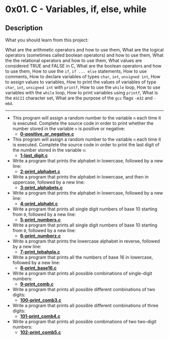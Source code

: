 # 0x01. C - Variables, if, else, while
## Description
What you should learn from this project:

What are the arithmetic operators and how to use them, What are the logical operators (sometimes called boolean operators) and how to use them, What the the relational operators and how to use them, What values are considered TRUE and FALSE in C, What are the boolean operators and how to use them, How to use the `if`, `if ... else` statements, How to use comments, How to declare variables of types `char`, `int`, `unsigned int`, How to assign values to variables, How to print the values of variables of type `char`, `int`, `unsigned int` with `printf`, How to use the `while` loop, How to use variables with the `while` loop, How to print variables using `printf`, What is the `ASCII` character set, What are the purpose of the `gcc` flags `-m32` and `-m64`.

<hr>

* This program will assign a random number to the variable `n` each time it is executed. Complete the source code in order to print whether the number stored in the variable `n` is positive or negative:
    * **[0-positive_or_negative.c](https://github.com/Samuel-IG16/alx-low_level_programming/blob/master/0x01-variables_if_else_while/0-positive_or_negative.c)**
* This program will assign a random number to the variable `n` each time it is executed. Complete the source code in order to print the last digit of the number stored in the variable `n`:
    * **[1-last_digit.c](https://github.com/Samuel-IG16/alx-low_level_programming/blob/master/0x01-variables_if_else_while/1-last_digit.c)**
* Write a program that prints the alphabet in lowercase, followed by a new line:
    * **[2-print_alphabet.c](https://github.com/Samuel-IG16/alx-low_level_programming/blob/master/0x01-variables_if_else_while/2-print_alphabet.c)**
* Write a program that prints the alphabet in lowercase, and then in uppercase, followed by a new line:
    * **[3-print_alphabets.c](https://github.com/Samuel-IG16/alx-low_level_programming/blob/master/0x01-variables_if_else_while/3-print_alphabets.c)**
* Write a program that prints the alphabet in lowercase, followed by a new line:
    * **[4-print_alphabt.c](https://github.com/Samuel-IG16/alx-low_level_programming/blob/master/0x01-variables_if_else_while/4-print_alphabt.c)**
* Write a program that prints all single digit numbers of base 10 starting from `0`, followed by a new line:
    * **[5-print_numbers.c](https://github.com/Samuel-IG16/alx-low_level_programming/blob/master/0x01-variables_if_else_while/5-print_numbers.c)**
* Write a program that prints all single digit numbers of base 10 starting from `0`, followed by a new line:
    * **[6-print_numberz.c](https://github.com/Samuel-IG16/alx-low_level_programming/blob/master/0x01-variables_if_else_while/6-print_numberz.c)**
* Write a program that prints the lowercase alphabet in reverse, followed by a new line:
    * **[7-print_tebahpla.c](https://github.com/Samuel-IG16/alx-low_level_programming/blob/master/0x01-variables_if_else_while/7-print_tebahpla.c)**
* Write a program that prints all the numbers of base 16 in lowercase, followed by a new line:
    * **[8-print_base16.c](https://github.com/Samuel-IG16/alx-low_level_programming/blob/master/0x01-variables_if_else_while/8-print_base16.c)**
* Write a program that prints all possible combinations of single-digit numbers:
    * **[9-print_comb.c](https://github.com/Samuel-IG16/alx-low_level_programming/blob/master/0x01-variables_if_else_while/9-print_comb.c)**
* Write a program that prints all possible different combinations of two digits:
    * **[100-print_comb3.c](https://github.com/Samuel-IG16/alx-low_level_programming/blob/master/0x01-variables_if_else_while/100-print_comb3.c)**
* Write a program that prints all possible different combinations of three digits:
    * **[101-print_comb4.c](https://github.com/Samuel-IG16/alx-low_level_programming/blob/master/0x01-variables_if_else_while/101-print_comb4.c)**
* Write a program that prints all possible combinations of two two-digit numbers:
    * **[102-print_comb5.c](https://github.com/Samuel-IG16/alx-low_level_programming/blob/master/0x01-variables_if_else_while/102-print_comb5.c)**
